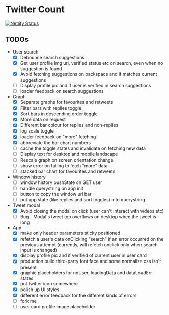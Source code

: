 # Twitter Count

[![Netlify Status](https://api.netlify.com/api/v1/badges/427e4685-87ff-40d7-aec5-6627aef5c4f0/deploy-status)](https://app.netlify.com/sites/festive-haibt-f1c272/deploys)

## TODOs

- User search
    - [x] Debounce search suggestions
    - [x] Get user profile img url, verified status etc on search, even when no suggestion is found
    - [x] Avoid fetching suggestions on backspace and if matches current suggestions
    - [ ] Display profile pic and if user is verified in search suggestions
    - [ ] loader feedback on search suggestions
- Graph
    - [x] Separate graphs for favourites and retweets
    - [x] Filter bars with replies toggle
    - [x] Sort bars in descending order toggle
    - [x] More data on request
    - [x] Different bar colour for replies and non-replies
    - [x] log scale toggle
    - [x] loader feedback on "more" fetching
    - [x] abbreviate the bar chart numbers
    - [ ] cache the toggle states and invalidate on fetching new data
    - [ ] Display text for desktop and mobile landscape
    - [ ] Rescale graph on screen orientation change
    - [ ] show error on failing to fetch "more" data
    - [ ] stacked bar chart for favourites and retweets
- Window history
    - [ ] window history pushState on GET user
    - [ ] handle querystring on app init
    - [ ] button to copy the window url bar
    - [ ] put app state (like replies and sort toggles) into querystring
- Tweet modal
    - [x] Avoid closing the modal on click (user can't interact with videos etc)
    - [ ] Bug - Modal's tweet top overflows on desktop when the tweet is long
- App
    - [x] make only header parameters sticky positioned
    - [x] refetch a user's data onClicking "search" if an error occurred on the previous attempt (currently, will refetch onclick only when search input is changed)
    - [x] display profile pic and if verified of current user in user card
    - [x] production build third-party font face and some normalize css isn't present
    - [x] graphic placeholders for noUser, loadingData and dataLoadErr states
    - [x] put twitter icon somewhere
    - [x] polish up UI styles
    - [x] different error feedback for the different kinds of errors
    - [ ] fork me
    - [ ] user card profile image placeholder
